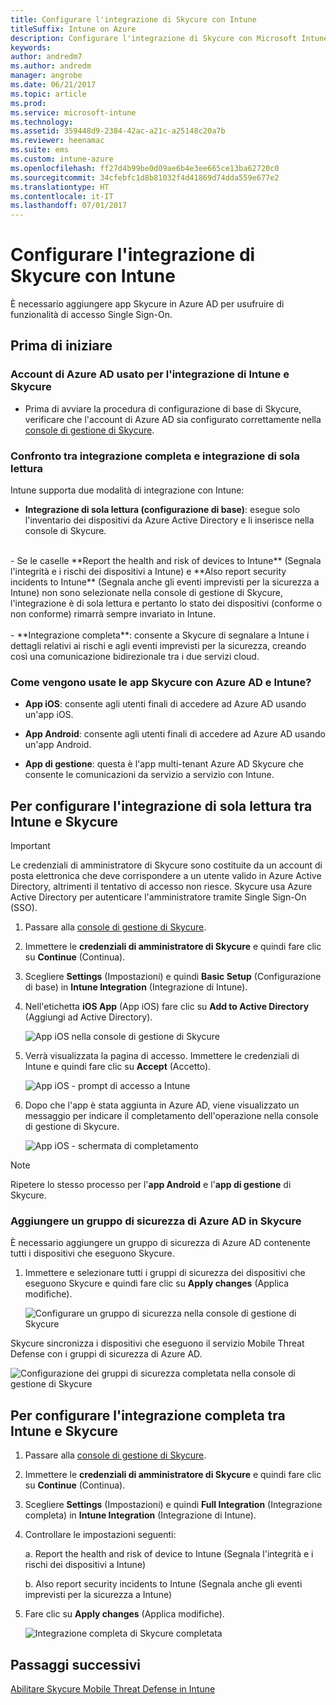 ```yaml
---
title: Configurare l'integrazione di Skycure con Intune
titleSuffix: Intune on Azure
description: Configurare l'integrazione di Skycure con Microsoft Intune.
keywords: 
author: andredm7
ms.author: andredm
manager: angrobe
ms.date: 06/21/2017
ms.topic: article
ms.prod: 
ms.service: microsoft-intune
ms.technology: 
ms.assetid: 359448d9-2384-42ac-a21c-a25148c20a7b
ms.reviewer: heenamac
ms.suite: ems
ms.custom: intune-azure
ms.openlocfilehash: ff27d4b99be0d09ae6b4e3ee665ce13ba62720c0
ms.sourcegitcommit: 34cfebfc1d8b81032f4d41869d74dda559e677e2
ms.translationtype: HT
ms.contentlocale: it-IT
ms.lasthandoff: 07/01/2017
---
```

# <a name="set-up-the-skycure-integration-with-intune"></a>Configurare l'integrazione di Skycure con Intune

È necessario aggiungere app Skycure in Azure AD per usufruire di funzionalità di accesso Single Sign-On.

## <a name="before-you-begin"></a>Prima di iniziare

### <a name="azure-ad-account-used-to-integrate-intune-and-skycure"></a>Account di Azure AD usato per l'integrazione di Intune e Skycure

-   Prima di avviare la procedura di configurazione di base di Skycure, verificare che l'account di Azure AD sia configurato correttamente nella [console di gestione di Skycure](https://aad.skycure.com).

### <a name="full-integration-vs-read-only"></a>Confronto tra integrazione completa e integrazione di sola lettura

Intune supporta due modalità di integrazione con Intune:

-   **Integrazione di sola lettura (configurazione di base)**: esegue solo l'inventario dei dispositivi da Azure Active Directory e li inserisce nella console di Skycure.
<br>
    -   Se le caselle **Report the health and risk of devices to Intune** (Segnala l'integrità e i rischi dei dispositivi a Intune) e **Also report security incidents to Intune** (Segnala anche gli eventi imprevisti per la sicurezza a Intune) non sono selezionate nella console di gestione di Skycure, l'integrazione è di sola lettura e pertanto lo stato dei dispositivi (conforme o non conforme) rimarrà sempre invariato in Intune.
<br></br>
-   **Integrazione completa**: consente a Skycure di segnalare a Intune i dettagli relativi ai rischi e agli eventi imprevisti per la sicurezza, creando così una comunicazione bidirezionale tra i due servizi cloud.

### <a name="how-the-skycure-apps-are-used-with-azure-ad-and-intune"></a>Come vengono usate le app Skycure con Azure AD e Intune?

-   **App iOS**: consente agli utenti finali di accedere ad Azure AD usando un'app iOS.

-   **App Android**: consente agli utenti finali di accedere ad Azure AD usando un'app Android.

-   **App di gestione**: questa è l'app multi-tenant Azure AD Skycure che consente le comunicazioni da servizio a servizio con Intune.

## <a name="to-set-up-the-read-only-integration-between-intune-and-skycure"></a>Per configurare l'integrazione di sola lettura tra Intune e Skycure

> [!IMPORTANT]
> Le credenziali di amministratore di Skycure sono costituite da un account di posta elettronica che deve corrispondere a un utente valido in Azure Active Directory, altrimenti il tentativo di accesso non riesce. Skycure usa Azure Active Directory per autenticare l'amministratore tramite Single Sign-On (SSO).

1.  Passare alla [console di gestione di Skycure](https://aad.skycure.com).

2.  Immettere le **credenziali di amministratore di Skycure** e quindi fare clic su **Continue** (Continua).

3.  Scegliere **Settings** (Impostazioni) e quindi **Basic Setup** (Configurazione di base) in **Intune Integration** (Integrazione di Intune).

4.  Nell'etichetta **iOS App** (App iOS) fare clic su **Add to Active Directory** (Aggiungi ad Active Directory).

    ![App iOS nella console di gestione di Skycure](./media/skycure-setup-1.png)

5.  Verrà visualizzata la pagina di accesso. Immettere le credenziali di Intune e quindi fare clic su **Accept** (Accetto).

    ![App iOS - prompt di accesso a Intune](./media/skycure-setup-2.png)

6.  Dopo che l'app è stata aggiunta in Azure AD, viene visualizzato un messaggio per indicare il completamento dell'operazione nella console di gestione di Skycure.

    ![App iOS - schermata di completamento](./media/skycure-setup-3.png)

> [!NOTE]
> Ripetere lo stesso processo per l'**app Android** e l'**app di gestione** di Skycure.

### <a name="add-an-azure-ad-security-group-into-skycure"></a>Aggiungere un gruppo di sicurezza di Azure AD in Skycure

È necessario aggiungere un gruppo di sicurezza di Azure AD contenente tutti i dispositivi che eseguono Skycure.

1.  Immettere e selezionare tutti i gruppi di sicurezza dei dispositivi che eseguono Skycure e quindi fare clic su **Apply changes** (Applica modifiche).

    ![Configurare un gruppo di sicurezza nella console di gestione di Skycure](./media/skycure-setup-4.png)

Skycure sincronizza i dispositivi che eseguono il servizio Mobile Threat Defense con i gruppi di sicurezza di Azure AD.

![Configurazione dei gruppi di sicurezza completata nella console di gestione di Skycure](./media/skycure-setup-5.png)

## <a name="set-up-the-full-integration-between-intune-and-skycure"></a>Per configurare l'integrazione completa tra Intune e Skycure

1.  Passare alla [console di gestione di Skycure](https://aad.skycure.com).

2.  Immettere le **credenziali di amministratore di Skycure** e quindi fare clic su **Continue** (Continua).

3.  Scegliere **Settings** (Impostazioni) e quindi **Full Integration** (Integrazione completa) in **Intune Integration** (Integrazione di Intune).

4.  Controllare le impostazioni seguenti:

    a.  Report the health and risk of device to Intune (Segnala l'integrità e i rischi dei dispositivi a Intune)

    b.  Also report security incidents to Intune (Segnala anche gli eventi imprevisti per la sicurezza a Intune)

5.  Fare clic su **Apply changes** (Applica modifiche).

    ![Integrazione completa di Skycure completata](./media/skycure-setup-6.png)

## <a name="next-steps"></a>Passaggi successivi

[Abilitare Skycure Mobile Threat Defense in Intune](mtd-connector-enable.md)
